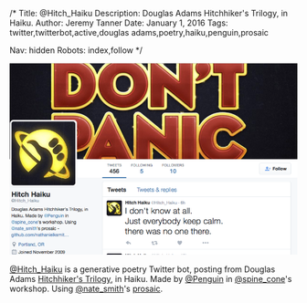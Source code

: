 /*
Title: @Hitch_Haiku
Description: Douglas Adams Hitchhiker's Trilogy, in Haiku.
Author: Jeremy Tanner
Date: January 1, 2016
Tags: twitter,twitterbot,active,douglas adams,poetry,haiku,penguin,prosaic

Nav: hidden
Robots: index,follow
*/

[![](/content/bots/twitterbots/images/Hitch_Haiku.png)](https://twitter.com/Hitch_Haiku)

[@Hitch_Haiku](https://twitter.com/Hitch_Haiku) is a generative poetry Twitter bot, posting from Douglas Adams [Hitchhiker's Trilogy](https://en.wikipedia.org/wiki/The_Hitchhiker%27s_Guide_to_the_Galaxy), in Haiku. Made by [@Penguin](https://twitter.com/Penguin) in [@spine_cone](https://twitter.com/spine_cone)'s workshop. Using [@nate_smith](https://twitter.com/nate_smith)'s [prosaic](https://github.com/nathanielksmith/prosaic).